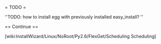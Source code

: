 = TODO =

''TODO: how to install egg with previously installed easy_install? ''

== Continue ==

[wiki:InstallWizard/Linux/NoRoot/Py2.6/FlexGet/Scheduling Scheduling]